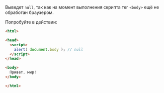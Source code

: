Выведет `null`, так как на момент выполнения скрипта тег `<body>` ещё не обработан браузером.

Попробуйте в действии:

```html run
<html>

<head>
  <script>
    alert( document.body ); // null
  </script>
</head>

<body>
  Привет, мир!
</body>

</html>
```


